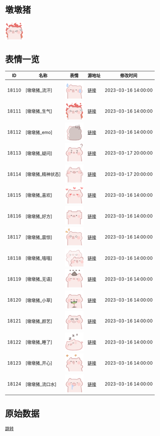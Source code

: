 # 墩墩猪

<img src="./cover.png" height="60" alt="cover" />

# 表情一览

|ID|名称|表情|源地址|修改时间|
|----|----|----|----|----|
|18110|[墩墩猪_流汗]|<img src="./pic/018110_%5B墩墩猪_流汗%5D.png" height="60" alt="流汗"/>|[链接](https://i0.hdslb.com/bfs/garb/d30e6ebb4d8dd797fa2f2aa553ad3428e833836c.png)|2023-03-16 14:00:00|
|18111|[墩墩猪_生气]|<img src="./pic/018111_%5B墩墩猪_生气%5D.png" height="60" alt="生气"/>|[链接](https://i0.hdslb.com/bfs/garb/6c3c38cb11fd3f866c035fdd9c96a015554e54ab.png)|2023-03-16 14:00:00|
|18112|[墩墩猪_emo]|<img src="./pic/018112_%5B墩墩猪_emo%5D.png" height="60" alt="emo"/>|[链接](https://i0.hdslb.com/bfs/garb/24bd33f261152a7bb3f9d947c3134d571906bad7.png)|2023-03-16 14:00:00|
|18113|[墩墩猪_疑问]|<img src="./pic/018113_%5B墩墩猪_疑问%5D.png" height="60" alt="疑问"/>|[链接](https://i0.hdslb.com/bfs/garb/2bd6572a96ba9695088c06a05684a7436e0e5a3f.png)|2023-03-17 20:00:00|
|18114|[墩墩猪_精神状态]|<img src="./pic/018114_%5B墩墩猪_精神状态%5D.png" height="60" alt="精神状态"/>|[链接](https://i0.hdslb.com/bfs/garb/29dff08a3440c54efb8409209a29b29cc1ad9f24.png)|2023-03-17 20:00:00|
|18115|[墩墩猪_喜欢]|<img src="./pic/018115_%5B墩墩猪_喜欢%5D.png" height="60" alt="喜欢"/>|[链接](https://i0.hdslb.com/bfs/garb/46540ffb1b5bd2dc1967af580f5ecc5dc5dfe1f8.png)|2023-03-16 14:00:00|
|18116|[墩墩猪_好方]|<img src="./pic/018116_%5B墩墩猪_好方%5D.png" height="60" alt="好方"/>|[链接](https://i0.hdslb.com/bfs/garb/14b4cad6905230670547c498434675a14147f4af.png)|2023-03-16 14:00:00|
|18117|[墩墩猪_震惊]|<img src="./pic/018117_%5B墩墩猪_震惊%5D.png" height="60" alt="震惊"/>|[链接](https://i0.hdslb.com/bfs/garb/5069aff60e2754f71631d9438c9f9dfa0fdb9bb6.png)|2023-03-16 14:00:00|
|18118|[墩墩猪_嘻嘻]|<img src="./pic/018118_%5B墩墩猪_嘻嘻%5D.png" height="60" alt="嘻嘻"/>|[链接](https://i0.hdslb.com/bfs/garb/a7b5b2f09008b9550d7cbf4bd05e0ded96bb60dd.png)|2023-03-16 14:00:00|
|18119|[墩墩猪_无语]|<img src="./pic/018119_%5B墩墩猪_无语%5D.png" height="60" alt="无语"/>|[链接](https://i0.hdslb.com/bfs/garb/5d22dd3c7258d0e6e25d0e86bfe5915b11ca424a.png)|2023-03-16 14:00:00|
|18120|[墩墩猪_小草]|<img src="./pic/018120_%5B墩墩猪_小草%5D.png" height="60" alt="小草"/>|[链接](https://i0.hdslb.com/bfs/garb/6b8ed1097a97845392838b2672dd74013c389b03.png)|2023-03-16 14:00:00|
|18121|[墩墩猪_颜艺]|<img src="./pic/018121_%5B墩墩猪_颜艺%5D.png" height="60" alt="颜艺"/>|[链接](https://i0.hdslb.com/bfs/garb/2782d40f71d093e038fab6664fcfbdecbc67c4e1.png)|2023-03-16 14:00:00|
|18122|[墩墩猪_睡了]|<img src="./pic/018122_%5B墩墩猪_睡了%5D.png" height="60" alt="睡了"/>|[链接](https://i0.hdslb.com/bfs/garb/45213a711437ee95064a32534bc952268a2de8a7.png)|2023-03-16 14:00:00|
|18123|[墩墩猪_开心]|<img src="./pic/018123_%5B墩墩猪_开心%5D.png" height="60" alt="开心"/>|[链接](https://i0.hdslb.com/bfs/garb/239653a1962c6190b718a218fef1e73fce7f7d85.png)|2023-03-16 14:00:00|
|18124|[墩墩猪_流口水]|<img src="./pic/018124_%5B墩墩猪_流口水%5D.png" height="60" alt="流口水"/>|[链接](https://i0.hdslb.com/bfs/garb/b61e4f825f38f65963c76ee633b375c71549f6c4.png)|2023-03-16 14:00:00|

# 原始数据

[跳转](./raw.json)

